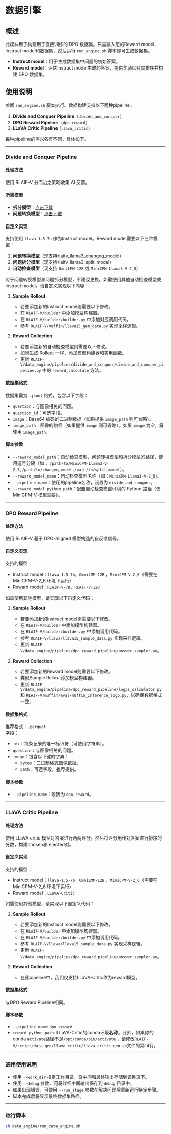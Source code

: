 # 数据引擎

## 概述

此模块用于构建用于直接训练的 DPO 数据集。只需输入您的Reward model、Instruct model和数据集，然后运行 `run_engine.sh`
脚本即可生成数据集。

- **Instruct model**：用于生成数据集中问题的初始答案。
- **Reward model**：评估Instruct model生成的答案，提供奖励以对其排序并构建 DPO 数据集。

## 使用说明

参阅 `run_engine.sh` 脚本执行。数据构建支持以下两种pipeline：

1. **Divide and Conquer Pipeline**（`divide_and_conquer`）
2. **DPO Reward Pipeline**（`dpo_reward`）
3. **LLaVA Critic Pipeline** (`llava_critic`)

每种pipeline的需求各有不同，具体如下。

---

### Divide and Conquer Pipeline

#### 处理方法

使用 RLAIF-V 分而治之策略收集 AI 反馈。

#### 所需模型

- **拆分模型**：[点击下载](https://thunlp.oss-cn-qingdao.aliyuncs.com/rlaifv_llama3_split_model.tar.gz)
- **问题转换模型**：[点击下载](https://thunlp.oss-cn-qingdao.aliyuncs.com/rlaifv_llama3_changeq_model.tar.gz)

#### 自定义实现

支持使用 `llava-1.5-7b` 作为Instruct model。Reward model需要以下三种模型：

1. **问题转换模型**（现支持rlaifv_llama3_changeq_model）
2. **问题拆分模型**（现支持rlaifv_llama3_split_model）
3. **自动检查模型**（现支持 `OmniLMM-12B` 或 `MiniCPM-Llama3-V-2_5`）

对于问题转换模型和问题拆分模型，不建议更换。如需使用其他自动检查模型或Instruct model，请自定义实现以下内容：

1. **Sample Rollout**
    - 若要添加新的Instruct model则需要以下修改。
    - 在 `RLAIF-V/builder` 中添加模型构建器。
    - 在 `RLAIF-V/builder/builder.py` 中添加对应调用代码。
    - 参考 `RLAIF-V/muffin/llava15_gen_data.py` 实现采样逻辑。

2. **Reward Collection**
    - 若要添加新的自动检查模型则需要以下修改。
    - 如同生成 Rollout 一样，添加模型构建器和实用函数。
    - 更新 `RLAIF-V/data_engine/pipeline/divide_and_conquer/divide_and_conquer_pipeline.py` 中的 `reward_calculate` 方法。

#### 数据集格式

数据集需为 `.jsonl` 格式，包含以下字段：

- `question`：与图像相关的问题。
- `question_id`：可选字段。
- `image`：Base64 编码的二进制数据（如果提供 `image_path` 则可省略）。
- `image_path`：图像的路径（如果提供 `image` 则可省略）。如果 `image` 为空，将使用 `image_path`。

#### 脚本参数

- `--reward_model_path`：自动检查模型、问题转换模型和拆分模型的路径，使用逗号分隔（如：
  `/path/to/MiniCPM-Llama3-V-2_5,/path/to/changeq_model,/path/to/split_model`）。
- `--reward_model_name`：自动检查模型名称（如：`MiniCPM-Llama3-V-2_5`）。
- `--pipeline_name`：使用的pipeline名称，设置为 `divide_and_conquer`。
- `--reward_model_python_path`：配置自动检查模型环境的 Python 路径（仅 MiniCPM-V 模型需要）。

---

### DPO Reward Pipeline

#### 处理方法

使用 RLAIF-V 基于 DPO-aligned 模型构造的自反馈信号。

#### 自定义实现

支持的模型：

- Instruct model：`llava-1.5-7b`，`OmniLMM-12B` ，`MiniCPM-V-2_6`（需要在 MiniCPM-V-2_6 环境下运行）
- Reward model：`RLAIF-V-7B`，`RLAIF-V-12B`

如需使用其他模型，请实现以下自定义代码：

1. **Sample Rollout**
    - 若要添加新的Instruct model则需要以下修改。
    - 在 `RLAIF-V/builder` 中添加模型构建器。
    - 在 `RLAIF-V/builder/builder.py` 中添加调用代码。
    - 参考 `RLAIF-V/llava/llava15_sample_data.py` 实现采样逻辑。
    - 更新 `RLAIF-V/data_engine/pipeline/dpo_reward_pipeline/answer_sampler.py`。

2. **Reward Collection**
    - 若要添加新的Reward model则需要以下修改。
    - 类似Sample Rollout添加模型构建器。
    - 更新 `RLAIF-V/data_engine/pipeline/dpo_reward_pipeline/logps_calculator.py` 和
      `RLAIF-V/muffin/eval/muffin_inference_logp.py`，以确保数据格式一致。

#### 数据集格式

推荐格式：`.parquet`  
字段：

- `idx`：每条记录的唯一标识符（可使用字符串）。
- `question`：与图像相关的问题。
- `image`：包含以下键的字典：
    - `bytes`：二进制格式图像数据。
    - `path`：可选字段，推荐提供。

#### 脚本参数

- `--pipeline_name`：设置为 `dpo_reward`。

---

### LLaVA Critic Pipeline

#### 处理方法

使用 LLaVA critic 模型对答案进行两两评分。然后将评分用作对答案进行排序的分数，构建chosen和rejected对。

#### 自定义实现

支持的模型：

- Instruct model：`llava-1.5-7b`，`OmniLMM-12B` ，`MiniCPM-V-2_6`（需要在 MiniCPM-V-2_6 环境下运行）
- Reward model：`LLaVA-Critic`

如需使用其他模型，请实现以下自定义代码：

1. **Sample Rollout**
    - 若要添加新的Instruct model则需要以下修改。
    - 在 `RLAIF-V/builder` 中添加模型构建器。
    - 在 `RLAIF-V/builder/builder.py` 中添加调用代码。
    - 参考 `RLAIF-V/llava/llava15_sample_data.py` 实现采样逻辑。
    - 更新 `RLAIF-V/data_engine/pipeline/dpo_reward_pipeline/answer_sampler.py`。

2. **Reward Collection**
    - 在此pipeline中，我们仅支持LLaVA-Critic作为reward模型。

#### 数据集格式

与DPO Reward Pipeline相同。

#### 脚本参数

- `--pipeline_name`: `dpo_reward`.
- `reward_python_path`: LLaVA-Critic的conda环境**名称**。此外，如果你的conda `activate`路径不是`/opt/conda/bin/activate`
  ，请修改`RLAIF-V/script/data_gen/llava_critic/llava_critic_gen.sh`文件的第14行。

---

### 通用使用说明

- 使用 `--work_dir` 指定工作目录，将中间和最终输出存储到该目录下。
- 使用 `--debug` 参数，可将详细中间输出保存到 `debug` 目录中。
- 如果出现错误，可使用 `--run_stage` 参数在解决问题后重新运行特定步骤。
- 脚本完成后将显示最终数据集路径。

---

### 运行脚本

```bash
sh data_engine/run_data_engine.sh
```
